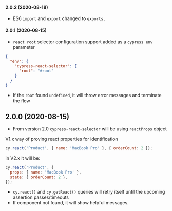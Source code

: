 #### 2.0.2 (2020-08-18)

- ES6 `import` and `export` changed to `exports.`

#### 2.0.1 (2020-08-15)

- `react root` selector configuration support added as a `cypress env` parameter

```json
{
  "env": {
    "cypress-react-selector": {
      "root": "#root"
    }
  }
}
```

- If the `root` found `undefined`, it will throw error messages and terminate the flow

## 2.0.0 (2020-08-15)

- From version 2.0 `cypress-react-selector` will be using `reactProps` object

V1.x way of proving react properties for identification

```js
cy.react('Product', { name: 'MacBook Pro' }, { orderCount: 2 });
```

in V2.x it will be:

```js
cy.react('Product', {
  props: { name: 'MacBook Pro' },
  state: { orderCount: 2 },
});
```

- `cy.react()` and `cy.getReact()` queries will retry itself until the upcoming assertion passes/timeouts
- If component not found, it will show helpful messages.
